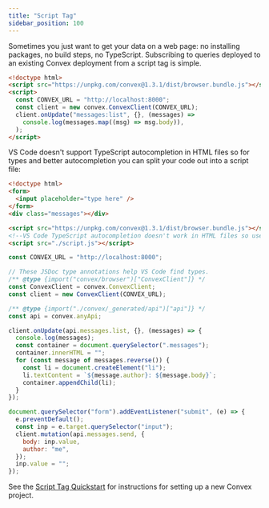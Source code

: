 ```yaml
---
title: "Script Tag"
sidebar_position: 100
---
```


Sometimes you just want to get your data on a web page: no installing packages,
no build steps, no TypeScript. Subscribing to queries deployed to an existing
Convex deployment from a script tag is simple.





```html
<!doctype html>
<script src="https://unpkg.com/convex@1.3.1/dist/browser.bundle.js"></script>
<script>
  const CONVEX_URL = "http://localhost:8000";
  const client = new convex.ConvexClient(CONVEX_URL);
  client.onUpdate("messages:list", {}, (messages) =>
    console.log(messages.map((msg) => msg.body)),
  );
</script>

```


VS Code doesn't support TypeScript autocompletion in HTML files so for types and
better autocompletion you can split your code out into a script file:


```html
<!doctype html>
<form>
  <input placeholder="type here" />
</form>
<div class="messages"></div>

<script src="https://unpkg.com/convex@1.3.1/dist/browser.bundle.js"></script>
<!--VS Code TypeScript autocompletion doesn't work in HTML files so use a file-->
<script src="./script.js"></script>

```


```js
const CONVEX_URL = "http://localhost:8000";

// These JSDoc type annotations help VS Code find types.
/** @type {import("convex/browser")["ConvexClient"]} */
const ConvexClient = convex.ConvexClient;
const client = new ConvexClient(CONVEX_URL);

/** @type {import("./convex/_generated/api")["api"]} */
const api = convex.anyApi;

client.onUpdate(api.messages.list, {}, (messages) => {
  console.log(messages);
  const container = document.querySelector(".messages");
  container.innerHTML = "";
  for (const message of messages.reverse()) {
    const li = document.createElement("li");
    li.textContent = `${message.author}: ${message.body}`;
    container.appendChild(li);
  }
});

document.querySelector("form").addEventListener("submit", (e) => {
  e.preventDefault();
  const inp = e.target.querySelector("input");
  client.mutation(api.messages.send, {
    body: inp.value,
    author: "me",
  });
  inp.value = "";
});

```


See the [Script Tag Quickstart](/quickstart/script-tag.mdx) for instructions for
setting up a new Convex project.
